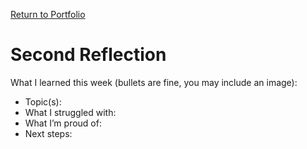 [Return to Portfolio](../index.md)
# Second Reflection
What I learned this week (bullets are fine, you may include an image):

- Topic(s):
- What I struggled with:
- What I’m proud of:
- Next steps:
